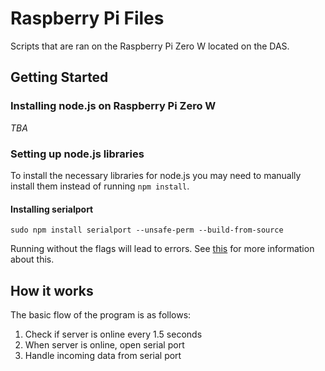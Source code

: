 # Raspberry Pi Files
Scripts that are ran on the Raspberry Pi Zero W located on the DAS.

## Getting Started
### Installing node.js on Raspberry Pi Zero W
*TBA*

### Setting up node.js libraries
To install the necessary libraries for node.js you may need to manually install them instead of running `npm install`.

#### Installing serialport
```
sudo npm install serialport --unsafe-perm --build-from-source 
```
Running without the flags will lead to errors. See [this](https://github.com/node-serialport/node-serialport/tree/master/packages/serialport#raspberry-pi-linux) for more information about this.

## How it works
The basic flow of the program is as follows:

1. Check if server is online every 1.5 seconds
2. When server is online, open serial port
3. Handle incoming data from serial port